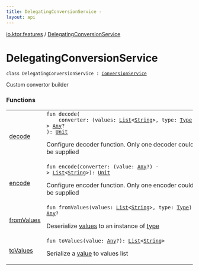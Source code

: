 ```yaml
---
title: DelegatingConversionService - 
layout: api
---
```


<div class='api-docs-breadcrumbs'><a href="../index.html">io.ktor.features</a> / <a href="./index.html">DelegatingConversionService</a></div>

# DelegatingConversionService

<div class="signature"><code><span class="keyword">class </span><span class="identifier">DelegatingConversionService</span>&nbsp;<span class="symbol">:</span>&nbsp;<a href="../../io.ktor.util/-conversion-service/index.html"><span class="identifier">ConversionService</span></a></code></div>

Custom convertor builder

### Functions

<table class="api-docs-table">
<tbody>
<tr>
<td markdown="1">

<a href="decode.html">decode</a>


</td>
<td markdown="1">
<div class="signature"><code><span class="keyword">fun </span><span class="identifier">decode</span><span class="symbol">(</span><br/>&nbsp;&nbsp;&nbsp;&nbsp;<span class="parameterName" id="io.ktor.features.DelegatingConversionService$decode(kotlin.Function2((kotlin.collections.List((kotlin.String)), java.lang.reflect.Type, kotlin.Any)))/converter">converter</span><span class="symbol">:</span>&nbsp;<span class="symbol">(</span><span class="parameterName">values</span><span class="symbol">:</span>&nbsp;<a href="https://kotlinlang.org/api/latest/jvm/stdlib/kotlin.collections/-list/index.html"><span class="identifier">List</span></a><span class="symbol">&lt;</span><a href="https://kotlinlang.org/api/latest/jvm/stdlib/kotlin/-string/index.html"><span class="identifier">String</span></a><span class="symbol">&gt;</span><span class="symbol">,</span>&nbsp;<span class="parameterName">type</span><span class="symbol">:</span>&nbsp;<a href="http://docs.oracle.com/javase/6/docs/api/java/lang/reflect/Type.html"><span class="identifier">Type</span></a><span class="symbol">)</span>&nbsp;<span class="symbol">-&gt;</span>&nbsp;<a href="https://kotlinlang.org/api/latest/jvm/stdlib/kotlin/-any/index.html"><span class="identifier">Any</span></a><span class="symbol">?</span><br/><span class="symbol">)</span><span class="symbol">: </span><a href="https://kotlinlang.org/api/latest/jvm/stdlib/kotlin/-unit/index.html"><span class="identifier">Unit</span></a></code></div>

Configure decoder function. Only one decoder could be supplied


</td>
</tr>
<tr>
<td markdown="1">

<a href="encode.html">encode</a>


</td>
<td markdown="1">
<div class="signature"><code><span class="keyword">fun </span><span class="identifier">encode</span><span class="symbol">(</span><span class="parameterName" id="io.ktor.features.DelegatingConversionService$encode(kotlin.Function1((kotlin.Any, kotlin.collections.List((kotlin.String)))))/converter">converter</span><span class="symbol">:</span>&nbsp;<span class="symbol">(</span><span class="parameterName">value</span><span class="symbol">:</span>&nbsp;<a href="https://kotlinlang.org/api/latest/jvm/stdlib/kotlin/-any/index.html"><span class="identifier">Any</span></a><span class="symbol">?</span><span class="symbol">)</span>&nbsp;<span class="symbol">-&gt;</span>&nbsp;<a href="https://kotlinlang.org/api/latest/jvm/stdlib/kotlin.collections/-list/index.html"><span class="identifier">List</span></a><span class="symbol">&lt;</span><a href="https://kotlinlang.org/api/latest/jvm/stdlib/kotlin/-string/index.html"><span class="identifier">String</span></a><span class="symbol">&gt;</span><span class="symbol">)</span><span class="symbol">: </span><a href="https://kotlinlang.org/api/latest/jvm/stdlib/kotlin/-unit/index.html"><span class="identifier">Unit</span></a></code></div>

Configure encoder function. Only one encoder could be supplied


</td>
</tr>
<tr>
<td markdown="1">

<a href="from-values.html">fromValues</a>


</td>
<td markdown="1">
<div class="signature"><code><span class="keyword">fun </span><span class="identifier">fromValues</span><span class="symbol">(</span><span class="parameterName" id="io.ktor.features.DelegatingConversionService$fromValues(kotlin.collections.List((kotlin.String)), java.lang.reflect.Type)/values">values</span><span class="symbol">:</span>&nbsp;<a href="https://kotlinlang.org/api/latest/jvm/stdlib/kotlin.collections/-list/index.html"><span class="identifier">List</span></a><span class="symbol">&lt;</span><a href="https://kotlinlang.org/api/latest/jvm/stdlib/kotlin/-string/index.html"><span class="identifier">String</span></a><span class="symbol">&gt;</span><span class="symbol">, </span><span class="parameterName" id="io.ktor.features.DelegatingConversionService$fromValues(kotlin.collections.List((kotlin.String)), java.lang.reflect.Type)/type">type</span><span class="symbol">:</span>&nbsp;<a href="http://docs.oracle.com/javase/6/docs/api/java/lang/reflect/Type.html"><span class="identifier">Type</span></a><span class="symbol">)</span><span class="symbol">: </span><a href="https://kotlinlang.org/api/latest/jvm/stdlib/kotlin/-any/index.html"><span class="identifier">Any</span></a><span class="symbol">?</span></code></div>

Deserialize <a href="from-values.html#io.ktor.features.DelegatingConversionService$fromValues(kotlin.collections.List((kotlin.String)), java.lang.reflect.Type)/values">values</a> to an instance of <a href="from-values.html#io.ktor.features.DelegatingConversionService$fromValues(kotlin.collections.List((kotlin.String)), java.lang.reflect.Type)/type">type</a>


</td>
</tr>
<tr>
<td markdown="1">

<a href="to-values.html">toValues</a>


</td>
<td markdown="1">
<div class="signature"><code><span class="keyword">fun </span><span class="identifier">toValues</span><span class="symbol">(</span><span class="parameterName" id="io.ktor.features.DelegatingConversionService$toValues(kotlin.Any)/value">value</span><span class="symbol">:</span>&nbsp;<a href="https://kotlinlang.org/api/latest/jvm/stdlib/kotlin/-any/index.html"><span class="identifier">Any</span></a><span class="symbol">?</span><span class="symbol">)</span><span class="symbol">: </span><a href="https://kotlinlang.org/api/latest/jvm/stdlib/kotlin.collections/-list/index.html"><span class="identifier">List</span></a><span class="symbol">&lt;</span><a href="https://kotlinlang.org/api/latest/jvm/stdlib/kotlin/-string/index.html"><span class="identifier">String</span></a><span class="symbol">&gt;</span></code></div>

Serialize a <a href="to-values.html#io.ktor.features.DelegatingConversionService$toValues(kotlin.Any)/value">value</a> to values list


</td>
</tr>
</tbody>
</table>
